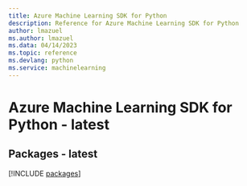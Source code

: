 ```yaml
---
title: Azure Machine Learning SDK for Python
description: Reference for Azure Machine Learning SDK for Python
author: lmazuel
ms.author: lmazuel
ms.data: 04/14/2023
ms.topic: reference
ms.devlang: python
ms.service: machinelearning
---
```

# Azure Machine Learning SDK for Python - latest
## Packages - latest
[!INCLUDE [packages](machine-learning-index.md)]